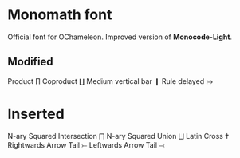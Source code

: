 # Monomath font
Official font for OChameleon.
Improved version of **Monocode-Light**.

## Modified
Product               ∏
Coproduct             ∐
Medium vertical bar   ❙
Rule delayed          ⧴

# Inserted
N-ary Squared Intersection ⨅
N-ary Squared Union        ⨆
Latin Cross                ✝
Rightwards Arrow Tail      ⤚
Leftwards Arrow Tail       ⤙
